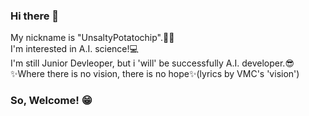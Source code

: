 ### Hi there 👋
My nickname is "UnsaltyPotatochip".🍟🥔  
I'm interested in A.I. science!💻  
I'm still Junior Devleoper, but i 'will' be successfully A.I. developer.😎  
✨Where there is no vision, there is no hope✨(lyrics by VMC's 'vision')  
  
### So, Welcome! 😁  

<!--
**UnsaltyPotatochip/UnsaltyPotatochip** is a ✨ _special_ ✨ repository because its `README.md` (this file) appears on your GitHub profile.

Here are some ideas to get you started:

- 🔭 I’m currently working on ...
- 🌱 I’m currently learning ...
- 👯 I’m looking to collaborate on ...
- 🤔 I’m looking for help with ...
- 💬 Ask me about ...
- 📫 How to reach me: ...
- 😄 Pronouns: ...
- ⚡ Fun fact: ...
-->
